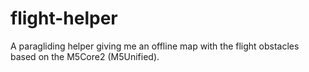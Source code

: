 # flight-helper
A paragliding helper giving me an offline map with the flight obstacles based on the M5Core2 (M5Unified).
